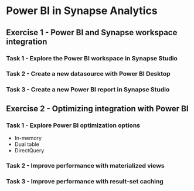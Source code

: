 # Power BI in Synapse Analytics

## Exercise 1 - Power BI and Synapse workspace integration

### Task 1 - Explore the Power BI workspace in Synapse Studio

### Task 2 - Create a new datasource with Power BI Desktop

### Task 3 - Create a new Power BI report in Synapse Studio

## Exercise 2 - Optimizing integration with Power BI

### Task 1 - Explore Power BI optimization options

- In-memory
- Dual table
- DirectQuery

### Task 2 - Improve performance with materialized views

### Task 3 - Improve performance with result-set caching